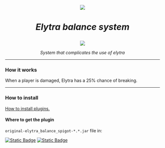 <p align="center">
    <a href="https://github.com/AndyLocks/elytra_balance_spigot/releases"><img src="https://img.shields.io/badge/Releases-orange?style=flat-square&logo=github&label=Git&color=black"></a>
</p>

# *<p align="center">Elytra balance system</p>*

<p align="center">
    <img src="https://static.wikia.nocookie.net/minecraft_gamepedia/images/6/6f/Elytra_JE2_BE2.png/revision/latest?cb=20230930213939">
</p>

*<p align="center">System that complicates the use of elytra</p>*
___
### How it works
When a player is damaged, Elytra has a 25% chance of breaking.
___
### How to install
[How to install plugins.](https://bukkit.fandom.com/wiki/Installing_Plugins)
#### Where to get the plugin
`original-elytra_balance_spigot-*.*.jar` file in:

[![Static Badge](https://img.shields.io/badge/Releases-orange?style=flat-square&logo=github&label=Git&color=black)](https://github.com/AndyLocks/elytra_balance_spigot/releases)
[![Static Badge](https://img.shields.io/badge/target-orange?style=flat-square&logo=github&label=Git&color=black)](https://github.com/AndyLocks/elytra_balance_spigot/tree/master/target)
